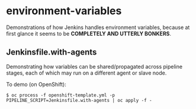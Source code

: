 # environment-variables

Demonstrations of how Jenkins handles environment variables, because at first glance it seems to be **COMPLETELY AND UTTERLY BONKERS**.

## Jenkinsfile.with-agents

Demonstrating how variables can be shared/propagated across pipeline stages, each of which may run on a different agent or slave node.

To demo (on OpenShift):

    $ oc process -f openshift-template.yml -p PIPELINE_SCRIPT=Jenkinsfile.with-agents | oc apply -f -
